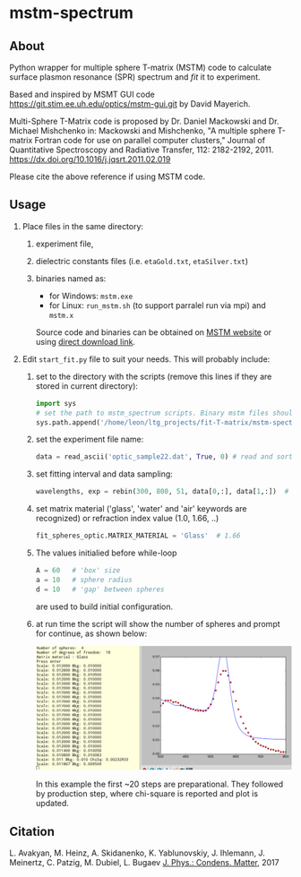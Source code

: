 # mstm-spectrum
## About
Python wrapper for multiple sphere T-matrix (MSTM) code to calculate surface plasmon resonance (SPR) spectrum and *fit* it to experiment.

Based and inspired by MSMT GUI code <https://git.stim.ee.uh.edu/optics/mstm-gui.git> by David Mayerich.

Multi-Sphere T-Matrix code is proposed by Dr. Daniel Mackowski and Dr. Michael Mishchenko in:
Mackowski and Mishchenko, "A multiple sphere T-matrix Fortran code for use on parallel computer clusters," Journal of Quantitative Spectroscopy and Radiative Transfer, 112: 2182-2192, 2011.
<https://dx.doi.org/10.1016/j.jqsrt.2011.02.019>

Please cite the above reference if using MSTM code.

## Usage

1. Place files in the same directory:
    1. experiment file,
    1. dielectric constants files (i.e. `etaGold.txt`, `etaSilver.txt`)
    1. binaries named as:
        * for Windows: `mstm.exe`
        * for Linux: `run_mstm.sh` (to support parralel run via mpi) and `mstm.x`

        Source code and binaries can be obtained on [MSTM website](http://eng.auburn.edu/users/dmckwski/scatcodes/)
        or using [direct download link](http://eng.auburn.edu/users/dmckwski/scatcodes/mstm%20v3.0.zip).
1. Edit `start_fit.py` file to suit your needs. This will probably include:
    1. set to the directory with the scripts (remove this lines if they are stored in current directory):

        ``` python
        import sys
        # set the path to mstm_spectrum scripts. Binary mstm files should be in current folder.
        sys.path.append('/home/leon/ltg_projects/fit-T-matrix/mstm-spectrum')
        ```
    1. set the experiment file name:

        ``` python
        data = read_ascii('optic_sample22.dat', True, 0) # read and sort by 0th column
        ```
    1. set fitting interval and data sampling:

        ``` python
        wavelengths, exp = rebin(300, 800, 51, data[0,:], data[1,:])  # min 300 nm, max 800 nm, 51 bins
        ```

    1. set matrix material ('glass', 'water' and 'air' keywords are recognized) or refraction index value (1.0, 1.66, ..)

        ``` python
        fit_spheres_optic.MATRIX_MATERIAL = 'Glass'  # 1.66
        ```
    1. The values initialied before while-loop

        ``` python
        A = 60   # 'box' size
        a = 10   # sphere radius
        d = 10   # 'gap' between spheres
        ```
        are used to build initial configuration.
    1. at run time the script will show the number of spheres and prompt for continue, as shown below:

        ![Screenshot image][screen]

        In this example the first ~20 steps are preparational.
        They followed by production step, where chi-square is reported and plot is updated.

## Citation

L. Avakyan, M. Heinz, A. Skidanenko, K. Yablunovskiy, J. Ihlemann, J. Meinertz, C. Patzig, M. Dubiel, L. Bugaev [J. Phys.: Condens. Matter](http://doi.org/10.1088/1361-648X/aa9fcc), 2017


[screen]: screenshot-example.jpg?raw=true "Screenshot of example run"
